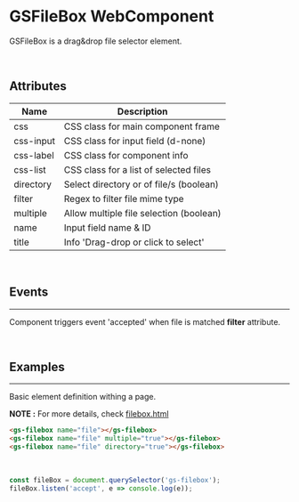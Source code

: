 # GSFileBox WebComponent

GSFileBox is a drag&drop file selector element.

<br>

## Attributes

| Name      | Description                             |
|-----------|-----------------------------------------|
| css       | CSS class for main component frame      |
| css-input | CSS class for input field (d-none)      |
| css-label | CSS class for component info            |
| css-list  | CSS class for a list of selected files  |
| directory | Select directory or of file/s (boolean) |
| filter    | Regex to filter file mime type          |
| multiple  | Allow multiple file selection (boolean) |
| name      | Input field name & ID                   |
| title     | Info 'Drag-drop or click to select'     |


<br>

## Events
---

Component triggers event 'accepted' when file is matched **filter** attribute.

<br>

## Examples
---

Basic element definition withing a page.

**NOTE :** 
For more details, check [filebox.html](../../../demos/filebox.html)

```html
<gs-filebox name="file"></gs-filebox>
<gs-filebox name="file" multiple="true"></gs-filebox>
<gs-filebox name="file" directory="true"></gs-filebox>
```

<br>

```JavaScript
const fileBox = document.querySelector('gs-filebox');
fileBox.listen('accept', e => console.log(e));
```
